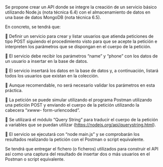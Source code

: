 Se propone crear un API donde se integre la creación de un servicio básico utilizando
Node.js (nota técnica 6.4) con el almacenamiento de datos en una base de datos MongoDB (nota técnica 6.5).

En concreto, se tendrá que:

 Definir un servicio para crear y listar usuarios que atienda peticiones de tipo
POST siguiendo el procedimiento visto para que se acepte la petición e interpreten
los parámetros que se dispongan en el cuerpo de la petición.

 El servicio debe recibir los parámetros “name” y “phone” con los datos de un
usuario a insertar en la base de datos.

 El servicio insertará los datos en la base de datos y, a continuación, listará todos
los usuarios que existan en la colección.

 Aunque recomendable, no será necesario validar los parámetros en esta práctica.

 La petición se puede simular utilizando el programa Postman utilizando una
petición POST y enviando el cuerpo de la petición utilizando la cabecera “xwww-
form-urlencoded”.

 Se utilizará el módulo “Query String” para traducir el cuerpo de la petición a
variables que se puedan utilizar (https://nodejs.org/api/querystring.html).

 El servicio se ejecutará con “node main.js” y se comprobarán los resultados
realizando la petición con el Postman o script equivalente.

Se tendrá que entregar el fichero (o ficheros) utilizados para construir el API así
como una captura del resultado de insertar dos o más usuarios en el Postman o
script equivalente.
